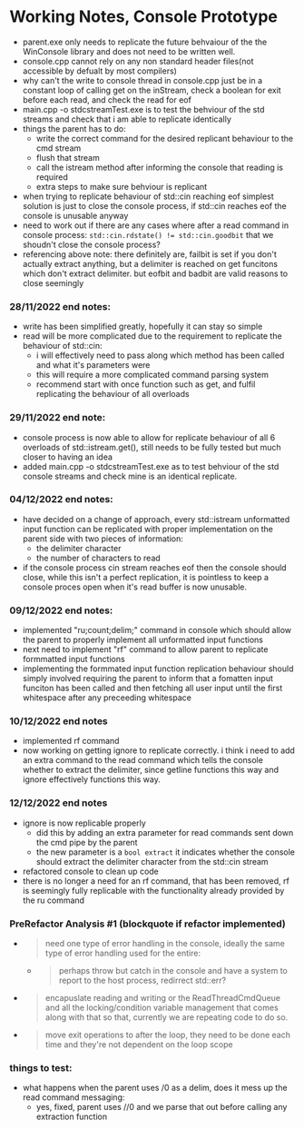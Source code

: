 # Working Notes, Console Prototype

-   parent.exe only needs to replicate the future behvaiour of the the WinConsole library and does not need to be written well.
-   console.cpp cannot rely on any non standard header files(not accessible by defualt by most compilers)
-   why can't the write to console thread in console.cpp just be in a constant loop of calling get on the inStream, check a boolean for exit before each read, and check the read for eof
-   main.cpp -o stdcstreamTest.exe is to test the behviour of the std streams and check that i am able to replicate identically
-   things the parent has to do:
    -   write the correct command for the desired replicant behaviour to the cmd stream
    -   flush that stream
    -   call the istream method after informing the console that reading is required
    -   extra steps to make sure behviour is replicant
-   when trying to replicate behaviour of std::cin reaching eof simplest solution is just to close the console process, if std::cin reaches eof the console is unusable anyway
-   need to work out if there are any cases where after a read command in console process: `std::cin.rdstate() != std::cin.goodbit` that we shoudn't close the console process?
-   referencing above note: there definitely are, failbit is set if you don't actually extract anything, but a delimiter is reached on get funcitons which don't extract delimiter. but eofbit and badbit are valid reasons to close seemingly

### 28/11/2022 end notes:

-   write has been simplified greatly, hopefully it can stay so simple
-   read will be more complicated due to the requirement to replicate the behaviour of std::cin:
    -   i will effectively need to pass along which method has been called and what it's parameters were
    -   this will require a more complicated command parsing system
    -   recommend start with once function such as get, and fulfil replicating the behaviour of all overloads

### 29/11/2022 end note:

-   console process is now able to allow for replicate behaviour of all 6 overloads of std::istream.get(), still needs to be fully tested but much closer to having an idea
-   added main.cpp -o stdcstreamTest.exe as to test behviour of the std console streams and check mine is an identical replicate.

### 04/12/2022 end notes:

-   have decided on a change of approach, every std::istream unformatted input function can be replicated with proper implementation on the parent side with two pieces of information:
    -   the delimiter character
    -   the number of characters to read
-   if the console process cin stream reaches eof then the console should close, while this isn't a perfect replication, it is pointless to keep
    a console proces open when it's read buffer is now unusable.

### 09/12/2022 end notes:

-   implemented "ru;count;delim;" command in console which should allow the parent to properly implement all unformatted input functions
-   next need to implement "rf" command to allow parent to replicate formmatted input functions
-   implementing the formmated input function replication behaviour should simply involved requiring the parent to inform that a fomatten input funciton has been called and then fetching all user input until the first whitespace after any preceeding whitespace

### 10/12/2022 end notes

-   implemented rf command
-   now working on getting ignore to replicate correctly. i think i need to add an extra command to the read command which tells the console whether to extract the delimiter, since getline functions this way and ignore effectively functions this way.

### 12/12/2022 end notes

-   ignore is now replicable properly
    -   did this by adding an extra parameter for read commands sent down the cmd pipe by the parent
    -   the new parameter is a `bool extract` it indicates whether the console should extract the delimiter character from the std::cin stream
-   refactored console to clean up code
-   there is no longer a need for an rf command, that has been removed, rf is seemingly fully replicable with the functionality already provided by the ru command

### PreRefactor Analysis #1 (blockquote if refactor implemented)

-   > need one type of error handling in the console, ideally the same type of error handling used for the entire:
    -   > perhaps throw but catch in the console and have a system to report to the host process, redirrect std::err?
-   > encapuslate reading and writing or the ReadThreadCmdQueue and all the locking/condition variable management that comes along with that so that, currently we are repeating code to do so.
-   > move exit operations to after the loop, they need to be done each time and they're not dependent on the loop scope

### things to test:

-   what happens when the parent uses /0 as a delim, does it mess up the read command messaging:
    -   yes, fixed, parent uses //0 and we parse that out before calling any extraction function
